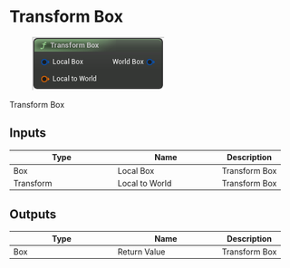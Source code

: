 # Transform Box

<div align="left" data-full-width="false">

<figure><img src="Transform_Box.png" alt=""><figcaption></figcaption></figure>

</div>

Transform Box

## Inputs

<table>
<thead><tr><th width="170">Type</th><th width="170">Name</th><th>Description</th></tr></thead>
<tbody>
<tr><td>Box</td><td>Local Box</td><td>Transform Box</td></tr>
<tr><td>Transform</td><td>Local to World</td><td>Transform Box</td></tr>
</tbody>
</table>

## Outputs

<table>
<thead><tr><th width="170">Type</th><th width="170">Name</th><th>Description</th></tr></thead>
<tbody>
<tr><td>Box</td><td>Return Value</td><td>Transform Box</td></tr>
</tbody>
</table>